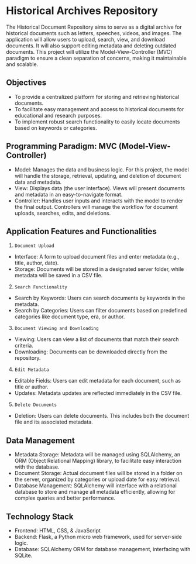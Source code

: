 # Historical Archives Repository


The Historical Document Repository aims to serve as a digital archive for historical documents such as letters, speeches, videos, and images. The application will allow users to upload, search, view, and download documents. It will also support editing metadata and deleting outdated documents. This project will utilize the Model-View-Controller (MVC) paradigm to ensure a clean separation of concerns, making it maintainable and scalable.

## Objectives
-	To provide a centralized platform for storing and retrieving historical documents.
-	To facilitate easy management and access to historical documents for educational and research purposes.
-	To implement robust search functionality to easily locate documents based on keywords or categories.


## Programming Paradigm: MVC (Model-View-Controller)
-	Model: Manages the data and business logic. For this project, the model will handle the storage, retrieval, updating, and deletion of document data and metadata.
-	View: Displays data (the user interface). Views will present documents and metadata in an easy-to-navigate format.
-	Controller: Handles user inputs and interacts with the model to render the final output. Controllers will manage the workflow for document uploads, searches, edits, and deletions.


## Application Features and Functionalities

1) `Document Upload`
-	Interface: A form to upload document files and enter metadata (e.g., title, author, date).
-	Storage: Documents will be stored in a designated server folder, while metadata will be saved in a CSV file.

2) `Search Functionality`
-	Search by Keywords: Users can search documents by keywords in the metadata.
-	Search by Categories: Users can filter documents based on predefined categories like document type, era, or author.

3) `Document Viewing and Downloading`
-	Viewing: Users can view a list of documents that match their search criteria.
-	Downloading: Documents can be downloaded directly from the repository.

4) `Edit Metadata`
-	Editable Fields: Users can edit metadata for each document, such as title or author.
-	Updates: Metadata updates are reflected immediately in the CSV file.

5) `Delete Documents`
-	Deletion: Users can delete documents. This includes both the document file and its associated metadata.


## Data Management
-	Metadata Storage: Metadata will be managed using SQLAlchemy, an ORM (Object Relational Mapping) library, to facilitate easy interaction with the database.
-	Document Storage: Actual document files will be stored in a folder on the server, organized by categories or upload date for easy retrieval.
-	Database Management: SQLAlchemy will interface with a relational database to store and manage all metadata efficiently, allowing for complex queries and better performance.


## Technology Stack
-	Frontend: HTML, CSS, & JavaScript
-	Backend: Flask, a Python micro web framework, used for server-side logic. 
-	Database: SQLAlchemy ORM for database management, interfacing with SQLite.
